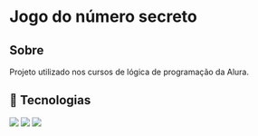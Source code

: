 <h1>Jogo do número secreto</h1>

<h2>Sobre</h2>
<p>Projeto utilizado nos cursos de lógica de programação da Alura.</p>

## 🚀 Tecnologias
<div>
  <img src="https://img.shields.io/badge/HTML-239120?style-for-the-badge&logo=html5&logoColor=white">
  <img src="https://img.shields.io/badge/css-239120?style-for-the-badge&logo=css3&logoColor=white">
  <img src="https://img.shields.io/badge/JavaScript-F7DF1E?style-for-the-badge&logo=Javascript&logoColor=black">
</div>
